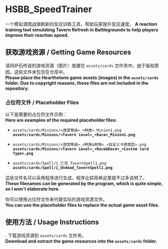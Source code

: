# HSBB_SpeedTrainer

一个模拟酒馆战旗刷新的反应训练工具，帮助玩家提升反应速度。
**A reaction training tool simulating Tavern Refresh in Battlegrounds to help players improve their reaction speed.**

## 获取游戏资源 / **Getting Game Resources**

请将炉石传说的游戏资源（图片）放置在 `assets/cards` 文件夹中。由于版权原因，这些文件未包含在仓库中。  
**Please place the Hearthstone game assets (images) in the `assets/cards` folder. Due to copyright reasons, these files are not included in the repository.**

### 占位符文件 / **Placeholder Files**

以下是需要的占位符文件示例：  
**Here are examples of the required placeholder files:**

- `assets/cards/Minions/<酒馆等级>_<种族>_Minion1.png`  
    **`assets/cards/Minions/<Tavern Level>_<Race>_Minion1.png`**
    
- `assets/cards/Minions/<酒馆等级>_<种族&种族>_<自定义卡牌类型>.png`  
    **`assets/cards/Minions/<Tavern Level>_<Race&Race>_<Custom Card Type>.png`**
    
- `assets/cards/Spell/1_亡灵_TavernSpell1.png`  
    **`assets/cards/Spell/1_Undead_TavernSpell1.png`**
    

这些文件名可以采用程序进行生成，程序比较简单这里就不过多说明了。  
**These filenames can be generated by the program, which is quite simple, so I won't elaborate here.**

你可以使用占位符文件来代替实际的游戏资源文件。  
**You can use the placeholder files to replace the actual game asset files.**

## 使用方法 / **Usage Instructions**

 . 下载游戏资源到 `assets/cards` 文件夹。  
    **Download and extract the game resources into the `assets/cards` folder.**


